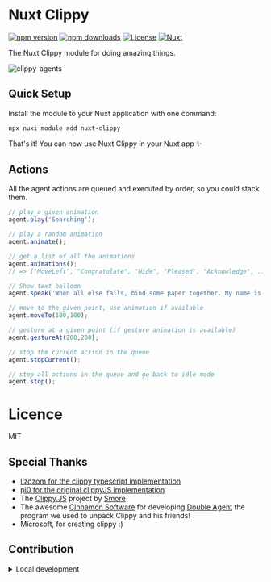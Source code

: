 # Nuxt Clippy

[![npm version][npm-version-src]][npm-version-href]
[![npm downloads][npm-downloads-src]][npm-downloads-href]
[![License][license-src]][license-href]
[![Nuxt][nuxt-src]][nuxt-href]

The Nuxt Clippy module for doing amazing things.

![clippy-agents](https://user-images.githubusercontent.com/3016806/223058578-e4123bc3-0f4b-4913-a15d-d04e8be04525.png)

## Quick Setup

Install the module to your Nuxt application with one command:

```bash
npx nuxi module add nuxt-clippy
```

That's it! You can now use Nuxt Clippy in your Nuxt app ✨


## Actions
All the agent actions are queued and executed by order, so you could stack them.

```javascript
// play a given animation
agent.play('Searching');

// play a random animation
agent.animate();

// get a list of all the animations
agent.animations();
// => ["MoveLeft", "Congratulate", "Hide", "Pleased", "Acknowledge", ...]

// Show text balloon
agent.speak('When all else fails, bind some paper together. My name is Clippy.');

// move to the given point, use animation if available
agent.moveTo(100,100);

// gesture at a given point (if gesture animation is available)
agent.gestureAt(200,200);

// stop the current action in the queue
agent.stopCurrent();

// stop all actions in the queue and go back to idle mode
agent.stop();
```

# Licence
MIT

## Special Thanks
- [lizozom for the clippy typescript implementation](https://github.com/lizozom/clippyts/tree/master)
- [pi0 for the original clippyJS implementation](https://github.com/pi0/clippyjs)
- The [Clippy.JS](http://smore.com/clippy-js) project by [Smore](http://smore.com)
- The awesome [Cinnamon Software](http://www.cinnamonsoftware.com/) for developing [Double Agent](http://doubleagent.sourceforge.net/)
  the program we used to unpack Clippy and his friends!
- Microsoft, for creating clippy :)

## Contribution

<details>
  <summary>Local development</summary>
  
  ```bash
  # Install dependencies
  npm install
  
  # Generate type stubs
  npm run dev:prepare
  
  # Develop with the playground
  npm run dev
  
  # Build the playground
  npm run dev:build
  
  # Run ESLint
  npm run lint
  
  # Run Vitest
  npm run test
  npm run test:watch
  
  # Release new version
  npm run release
  ```

</details>


<!-- Badges -->
[npm-version-src]: https://img.shields.io/npm/v/nuxt-clippy/latest.svg?style=flat&colorA=020420&colorB=00DC82
[npm-version-href]: https://npmjs.com/package/nuxt-clippy

[npm-downloads-src]: https://img.shields.io/npm/dm/nuxt-clippy.svg?style=flat&colorA=020420&colorB=00DC82
[npm-downloads-href]: https://npmjs.com/package/nuxt-clippy

[license-src]: https://img.shields.io/npm/l/nuxt-clippy.svg?style=flat&colorA=020420&colorB=00DC82
[license-href]: https://npmjs.com/package/nuxt-clippy

[nuxt-src]: https://img.shields.io/badge/Nuxt-020420?logo=nuxt.js
[nuxt-href]: https://nuxt.com
